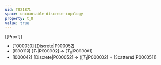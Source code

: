 ```yaml
---
uid: T021871
space: uncountable-discrete-topology
property: t_0
value: true
---
```

[[Proof]]

* [T000030] [Discrete|P000052]
* [I000119] [$T_1$|P000002] => [$T_0$|P000001]
* [I000042] [Discrete|P000052] => ([$T_1$|P000002] + [Scattered|P000051])

